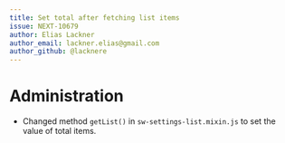 ```yaml
---
title: Set total after fetching list items
issue: NEXT-10679
author: Elias Lackner
author_email: lackner.elias@gmail.com
author_github: @lacknere
---
```

# Administration
* Changed method `getList()` in `sw-settings-list.mixin.js` to set the value of total items.
